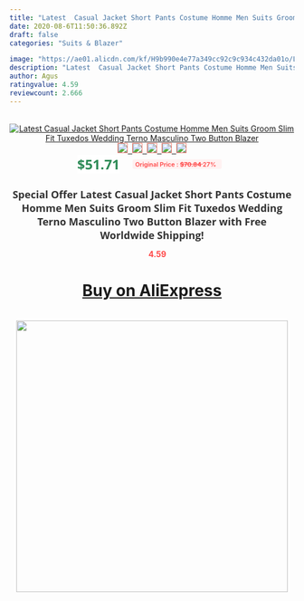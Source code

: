 ```yaml
---
title: "Latest  Casual Jacket Short Pants Costume Homme Men Suits Groom Slim Fit Tuxedos Wedding Terno Masculino Two Button Blazer"
date: 2020-08-6T11:50:36.892Z
draft: false
categories: "Suits & Blazer"

image: "https://ae01.alicdn.com/kf/H9b990e4e77a349cc92c9c934c432da01o/Latest-Casual-Jacket-Short-Pants-Costume-Homme-Men-Suits-Groom-Slim-Fit-Tuxedos-Wedding-Terno-Masculino.jpg"
description: "Latest  Casual Jacket Short Pants Costume Homme Men Suits Groom Slim Fit Tuxedos Wedding Terno Masculino Two Button Blazer"
author: Agus
ratingvalue: 4.59
reviewcount: 2.666
---
```

<br>
<div style="text-align: center;">
<a href="https://s.click.aliexpress.com/e/_9u8oTL" target="_blank" rel="nofollow noopener noreferrer"><img alt="Latest  Casual Jacket Short Pants Costume Homme Men Suits Groom Slim Fit Tuxedos Wedding Terno Masculino Two Button Blazer" class="magnifier-image" src="https://ae01.alicdn.com/kf/H9b990e4e77a349cc92c9c934c432da01o/Latest-Casual-Jacket-Short-Pants-Costume-Homme-Men-Suits-Groom-Slim-Fit-Tuxedos-Wedding-Terno-Masculino.jpg_640x640.jpg">
<br>
<img style="border:1px solid salmon" src="https://ae01.alicdn.com/kf/H9b990e4e77a349cc92c9c934c432da01o/Latest-Casual-Jacket-Short-Pants-Costume-Homme-Men-Suits-Groom-Slim-Fit-Tuxedos-Wedding-Terno-Masculino.jpg_120x120.jpg">&nbsp;&nbsp;<img style="border:1px solid salmon" src="https://ae01.alicdn.com/kf/Hbfdaa240531d4dff9216c93a664318a43/Latest-Casual-Jacket-Short-Pants-Costume-Homme-Men-Suits-Groom-Slim-Fit-Tuxedos-Wedding-Terno-Masculino.jpg_120x120.jpg">&nbsp;&nbsp;<img style="border:1px solid salmon" src="_120x120.jpg">&nbsp;&nbsp;<img style="border:1px solid salmon" src="_120x120.jpg">&nbsp;&nbsp;<img style="border:1px solid salmon" src="https://ae01.alicdn.com/kf/H4098a3560ae34f34a9d31a6f61914324S/Latest-Casual-Jacket-Short-Pants-Costume-Homme-Men-Suits-Groom-Slim-Fit-Tuxedos-Wedding-Terno-Masculino.png_120x120.jpg"></a></div><br0>
<div style="text-align: center;"><span style="background-color: white; border: 0px; box-sizing: border-box; color: seagreen; display: inline-block; font-family: &quot;open sans&quot; , &quot;arial&quot; , &quot;helvetica&quot; , sans-serif , &quot;heiti&quot;; font-size: 24px; font-stretch: inherit; font-weight: 700; line-height: inherit; margin: 0px 10px 0px 0px; padding: 0px; vertical-align: middle;">$51.71 </span>
<span style="background: rgb(255 , 241 , 241); border-radius: 3px; border: 0px; box-sizing: border-box; color: #ff4747; display: inline-block; font-family: inherit; font-size: 12px; font-stretch: inherit; font-style: inherit; font-variant: inherit; font-weight: 600; line-height: inherit; margin: 0px; padding: 2px 5px; transform: scale(0.9); vertical-align: middle;">Original Price : <b style="text-decoration: line-through;">$70.84 </b> 27%&nbsp;&nbsp;</span></div>
<h1 style="color: #333333; display: inline-block; font-family: &quot;open sans&quot; , &quot;arial&quot; , &quot;helvetica&quot; , sans-serif , &quot;heiti&quot;; font-size: 18px; font-stretch: inherit; font-weight: 700; text-align: center;">Special Offer Latest  Casual Jacket Short Pants Costume Homme Men Suits Groom Slim Fit Tuxedos Wedding Terno Masculino Two Button Blazer with Free Worldwide Shipping!</h1>
<div style="color: #ff4747; text-align: center;">
<img src="https://4.bp.blogspot.com/-M0ZcTcb-5uY/XleCXlxnR4I/AAAAAAAAAEc/OrjgMkXV1oMQFaCRZj5HQwOCBcu3w1FegCPcBGAYYCw/s1600/star.png" style="height: 15px;">&nbsp;<b>4.59</b></div>
<div class="button_cont" align="center"><a class="buynow_a" href="https://s.click.aliexpress.com/e/_9u8oTL" target="_blank" rel="nofollow noopener noreferrer"><H1>Buy on AliExpress</H1></a></div><br>
<div class="separator" style="clear: both; text-align: center;">
<img src="https://lh3.googleusercontent.com/-pTy5HemUv9M/XlePHvY0dAI/AAAAAAAAAE4/0nX5iRUoIWY8eMW9Dpxeirr157OZliDIgCLcBGAsYHQ/s1600/badge.gif" width="480">
</div>
